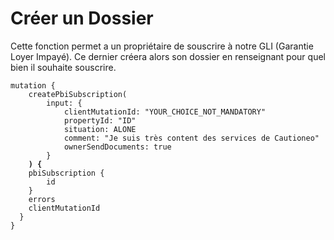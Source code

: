 # Créer un Dossier

Cette fonction permet a un propriétaire de souscrire à notre GLI (Garantie Loyer Impayé). Ce dernier créera alors son dossier en renseignant pour quel bien il souhaite souscrire.&#x20;

<pre class="language-graphql"><code class="lang-graphql">mutation {
    createPbiSubscription(
        input: {
            clientMutationId: "YOUR_CHOICE_NOT_MANDATORY"
            propertyId: "ID"
            situation: ALONE
            comment: "Je suis très content des services de Cautioneo"
            ownerSendDocuments: true
        }
<strong>    ) { 
</strong>    pbiSubscription {
        id 
    }
    errors
    clientMutationId
  }
}
</code></pre>
